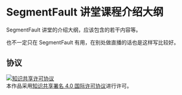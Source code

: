 # SegmentFault 讲堂课程介绍大纲

SegmentFault 讲堂的介绍大纲，应该包含的若干内容等。

也不一定只在 SegmentFault 有用，在别处做直播的话也是这样写比较好。

## 协议

<a rel="license" href="http://creativecommons.org/licenses/by/4.0/"><img alt="知识共享许可协议" style="border-width:0" src="https://i.creativecommons.org/l/by/4.0/88x31.png" /></a><br />本作品采用<a rel="license" href="http://creativecommons.org/licenses/by/4.0/">知识共享署名 4.0 国际许可协议</a>进行许可。